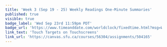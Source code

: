 ```yaml
---
title: 'Week 3 (Sep 19 - 25) Weekly Readings One-Minute Summaries'
published: true
visible: true
badge_label: 'Wed Sep 23rd 11:59pm PDT'
badge_url: 'https://www.timeanddate.com/worldclock/fixedtime.html?msg=Week+2+%28Sep+12+-+18%29+Weekly+Readings+One-Minute+Summaries+Due+Date&iso=20200923T2359&p1=256'
link_text: 'Touch Targets on Touchscreens'
link_url: 'https://canvas.sfu.ca/courses/56304/assignments/504165'
---
```

